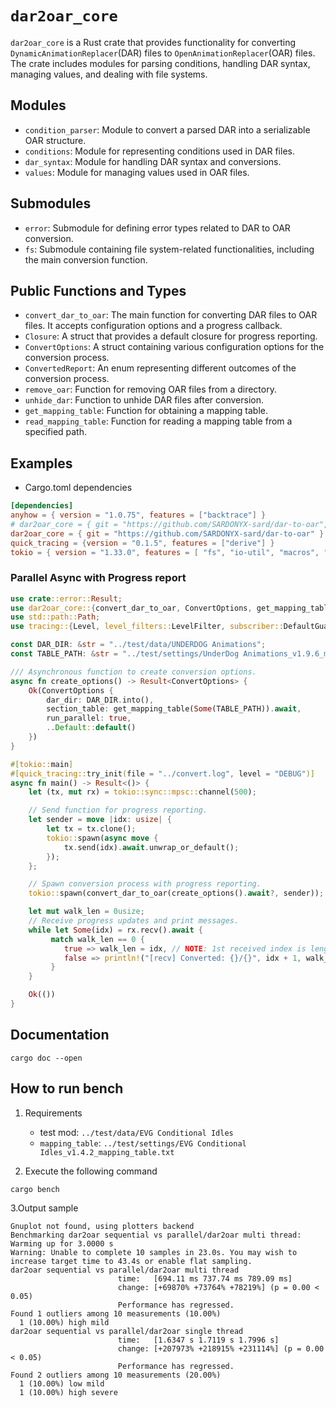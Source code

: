 # `dar2oar_core`

`dar2oar_core` is a Rust crate that provides functionality for converting
`DynamicAnimationReplacer`(DAR) files to `OpenAnimationReplacer`(OAR) files. The
crate includes modules for parsing conditions, handling DAR syntax, managing
values, and dealing with file systems.

## Modules

- `condition_parser`: Module to convert a parsed DAR into a serializable OAR
  structure.
- `conditions`: Module for representing conditions used in DAR files.
- `dar_syntax`: Module for handling DAR syntax and conversions.
- `values`: Module for managing values used in OAR files.

## Submodules

- `error`: Submodule for defining error types related to DAR to OAR conversion.
- `fs`: Submodule containing file system-related functionalities, including the
  main conversion function.

## Public Functions and Types

- `convert_dar_to_oar`: The main function for converting DAR files to OAR files.
  It accepts configuration options and a progress callback.
- `Closure`: A struct that provides a default closure for progress reporting.
- `ConvertOptions`: A struct containing various configuration options for the
  conversion process.
- `ConvertedReport`: An enum representing different outcomes of the conversion
  process.
- `remove_oar`: Function for removing OAR files from a directory.
- `unhide_dar`: Function to unhide DAR files after conversion.
- `get_mapping_table`: Function for obtaining a mapping table.
- `read_mapping_table`: Function for reading a mapping table from a specified
  path.

## Examples

- Cargo.toml dependencies

```toml
[dependencies]
anyhow = { version = "1.0.75", features = ["backtrace"] }
# dar2oar_core = { git = "https://github.com/SARDONYX-sard/dar-to-oar", tag = "0.8.0" } # Fixed version
dar2oar_core = { git = "https://github.com/SARDONYX-sard/dar-to-oar" }
quick_tracing = {version = "0.1.5", features = ["derive"] }
tokio = { version = "1.33.0", features = [ "fs", "io-util", "macros", "rt", "rt-multi-thread" ] } # Async Executor
```

### Parallel Async with Progress report

```rust
use crate::error::Result;
use dar2oar_core::{convert_dar_to_oar, ConvertOptions, get_mapping_table};
use std::path::Path;
use tracing::{Level, level_filters::LevelFilter, subscriber::DefaultGuard};

const DAR_DIR: &str = "../test/data/UNDERDOG Animations";
const TABLE_PATH: &str = "../test/settings/UnderDog Animations_v1.9.6_mapping_table.txt";

/// Asynchronous function to create conversion options.
async fn create_options() -> Result<ConvertOptions> {
    Ok(ConvertOptions {
        dar_dir: DAR_DIR.into(),
        section_table: get_mapping_table(Some(TABLE_PATH)).await,
        run_parallel: true,
        ..Default::default()
    })
}

#[tokio::main]
#[quick_tracing::try_init(file = "../convert.log", level = "DEBUG")]
async fn main() -> Result<()> {
    let (tx, mut rx) = tokio::sync::mpsc::channel(500);

    // Send function for progress reporting.
    let sender = move |idx: usize| {
        let tx = tx.clone();
        tokio::spawn(async move {
            tx.send(idx).await.unwrap_or_default();
        });
    };

    // Spawn conversion process with progress reporting.
    tokio::spawn(convert_dar_to_oar(create_options().await?, sender));

    let mut walk_len = 0usize;
    // Receive progress updates and print messages.
    while let Some(idx) = rx.recv().await {
         match walk_len == 0 {
            true => walk_len = idx, // NOTE: 1st received index is length.
            false => println!("[recv] Converted: {}/{}", idx + 1, walk_len),
         }
    }

    Ok(())
}
```

## Documentation

```shell
cargo doc --open
```

## How to run bench

1. Requirements

   - test mod: `../test/data/EVG Conditional Idles`
   - `mapping_table`:
     `../test/settings/EVG Conditional Idles_v1.4.2_mapping_table.txt`

2. Execute the following command

```shell
cargo bench
```

3.Output sample

```shell
Gnuplot not found, using plotters backend
Benchmarking dar2oar sequential vs parallel/dar2oar multi thread: Warming up for 3.0000 s
Warning: Unable to complete 10 samples in 23.0s. You may wish to increase target time to 43.4s or enable flat sampling.
dar2oar sequential vs parallel/dar2oar multi thread
                        time:   [694.11 ms 737.74 ms 789.09 ms]
                        change: [+69870% +73764% +78219%] (p = 0.00 < 0.05)
                        Performance has regressed.
Found 1 outliers among 10 measurements (10.00%)
  1 (10.00%) high mild
dar2oar sequential vs parallel/dar2oar single thread
                        time:   [1.6347 s 1.7119 s 1.7996 s]
                        change: [+207973% +218915% +231114%] (p = 0.00 < 0.05)
                        Performance has regressed.
Found 2 outliers among 10 measurements (20.00%)
  1 (10.00%) low mild
  1 (10.00%) high severe
```
